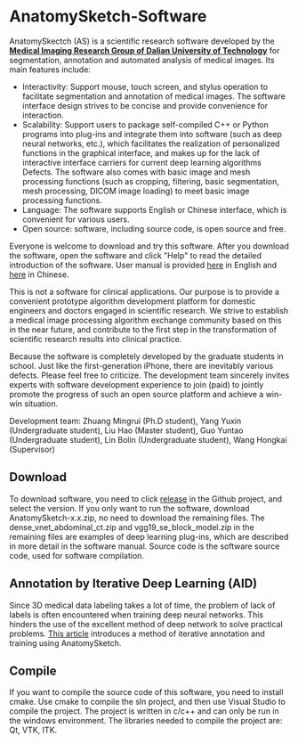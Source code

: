 # AnatomySketch-Software

AnatomySkectch (AS)  is a scientific research software developed by the [**Medical Imaging Research Group of Dalian University of Technology**](http://biomedimg-dlut-edu.cn/index.html) for segmentation, annotation and automated analysis of medical images. Its main features include:

- Interactivity: Support mouse, touch screen, and stylus operation to facilitate segmentation and annotation of medical images. The software interface design strives to be concise and provide convenience for interaction.
- Scalability: Support users to package self-compiled C++ or Python programs into plug-ins and integrate them into software (such as deep neural networks, etc.), which facilitates the realization of personalized functions in the graphical interface, and makes up for the lack of interactive interface carriers for current deep learning algorithms Defects. The software also comes with basic image and mesh processing functions (such as cropping, filtering, basic segmentation, mesh processing, DICOM image loading) to meet basic image processing functions.
- Language: The software supports English or Chinese interface, which is convenient for various users.
- Open source: software, including source code, is open source and free.

Everyone is welcome to download and try this software. After you download the software, open the software and click "Help" to read the detailed introduction of the software. User manual is provided [here](https://github.com/DlutMedimgGroup/AnatomySketch-Software/blob/master/UserManual.md) in English and [here](https://github.com/DlutMedimgGroup/AnatomySketch-Software/blob/master/UserManual_ch.md) in Chinese.

This is not a software for clinical applications. Our purpose is to provide a convenient prototype algorithm development platform for domestic engineers and doctors engaged in scientific research. We strive to establish a medical image processing algorithm exchange community based on this in the near future, and contribute to the first step in the transformation of scientific research results into clinical practice.

Because the software is completely developed by the graduate students in school. Just like the first-generation iPhone, there are inevitably various defects. Please feel free to criticize. The development team sincerely invites experts with software development experience to join (paid) to jointly promote the progress of such an open source platform and achieve a win-win situation.

Development team:
Zhuang Mingrui (Ph.D student), Yang Yuxin (Undergraduate student), Liu Hao (Master student), Guo Yuntao (Undergraduate student), Lin Bolin (Undergraduate student), Wang Hongkai (Supervisor)

## Download 

To download software, you need to click [release](https://github.com/DlutMedimgGroup/AnatomySketch-Software/releases) in the Github project, and select the version. If you only want to run the software, download AnatomySketch-x.x.zip, no need to download the remaining files. The dense_vnet_abdominal_ct.zip and vgg19_se_block_model.zip in the remaining files are examples of deep learning plug-ins, which are described in more detail in the software manual. Source code is the software source code, used for software compilation. 

##  Annotation by Iterative Deep Learning (AID)

Since 3D medical data labeling takes a lot of time, the problem of lack of labels is often encountered when training deep neural networks. This hinders the use of the excellent method of deep network to solve practical problems. [This article](https://github.com/DlutMedimgGroup/AnatomySketch-Software/blob/master/AID/Operating%20Procedures%20of%20Annotation%20by%20Iterative%20Deep%20Learning.md) introduces a method of iterative annotation and training using AnatomySketch.

## Compile

If you want to compile the source code of this software, you need to install cmake. Use cmake to compile the sln project, and then use Visual Studio to compile the project. The project is written in c/c++ and can only be run in the windows environment. The libraries needed to compile the project are: Qt, VTK, ITK.
